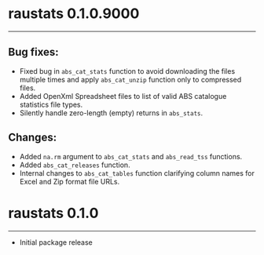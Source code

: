 # raustats 0.1.0.9000
---------------------------------------------------------------------

## Bug fixes:
* Fixed bug in `abs_cat_stats` function to avoid downloading the files multiple
  times and apply `abs_cat_unzip` function only to compressed files.
* Added OpenXml Spreadsheet files to list of valid ABS catalogue statistics file
  types.
* Silently handle zero-length (empty) returns in `abs_stats`.

## Changes:
* Added `na.rm` argument to `abs_cat_stats` and `abs_read_tss` functions.
* Added `abs_cat_releases` function.
* Internal changes to `abs_cat_tables` function clarifying column names for
  Excel and Zip format file URLs. 


# raustats 0.1.0
---------------------------------------------------------------------

* Initial package release
